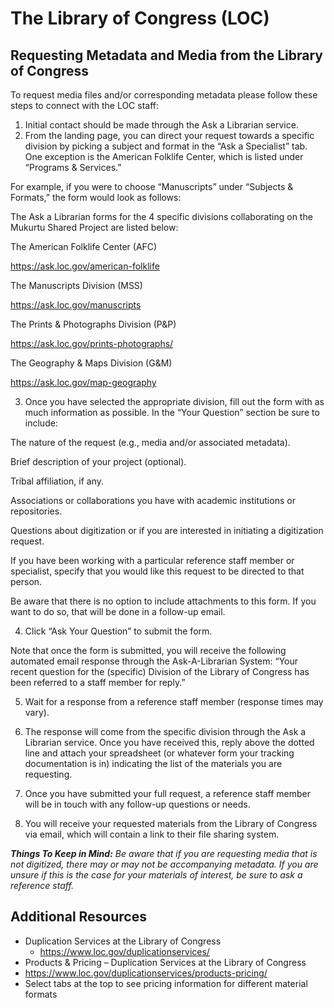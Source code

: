 # The Library of Congress (LOC) 

## Requesting Metadata and Media from the Library of Congress  

To request media files and/or corresponding metadata please follow these steps to connect with the LOC staff: 
1. Initial contact should be made through the Ask a Librarian service.  
2. From the landing page, you can direct your request towards a specific division by picking a subject and format in the “Ask a Specialist” tab. One exception is the American Folklife Center, which is listed under “Programs & Services.”  

 

 

 

 

For example, if you were to choose “Manuscripts” under “Subjects & Formats,” the form would look as follows:  

 

 

 

The Ask a Librarian forms for the 4 specific divisions collaborating on the Mukurtu Shared Project are listed below:  

The American Folklife Center (AFC) 

https://ask.loc.gov/american-folklife    

The Manuscripts Division (MSS) 

https://ask.loc.gov/manuscripts  

The Prints & Photographs Division (P&P) 

 https://ask.loc.gov/prints-photographs/    

The Geography & Maps Division (G&M) 

https://ask.loc.gov/map-geography  

 

3. Once you have selected the appropriate division, fill out the form with as much information as possible.  In the “Your Question” section be sure to include:  

The nature of the request (e.g., media and/or associated metadata).  

Brief description of your project (optional).   

Tribal affiliation, if any.   

Associations or collaborations you have with academic institutions or repositories.  

Questions about digitization or if you are interested in initiating a digitization request.  

If you have been working with a particular reference staff member or specialist, specify that you would like this request to be directed to that person.   

 

Be aware that there is no option to include attachments to this form. If you want to do so, that will be done in a follow-up email. 

 

4. Click “Ask Your Question” to submit the form.  

Note that once the form is submitted, you will receive the following automated email response through the Ask-A-Librarian System: “Your recent question for the (specific) Division of the Library of Congress has been referred to a staff member for reply.” 

 

5. Wait for a response from a reference staff member (response times may vary).  

 

6. The response will come from the specific division through the Ask a Librarian service. Once you have received this, reply above the dotted line and attach your spreadsheet (or whatever form your tracking documentation is in) indicating the list of the materials you are requesting.  

 

 

 

7. Once you have submitted your full request, a reference staff member will be in touch with any follow-up questions or needs.  

 

8. You will receive your requested materials from the Library of Congress via email, which will contain a link to their file sharing system.   

 

*__Things To Keep in Mind:__ Be aware that if you are requesting media that is not digitized, there may or may not be accompanying metadata. If you are unsure if this is the case for your materials of interest, be sure to ask a reference staff.*

 
## Additional Resources  
- Duplication Services at the Library of Congress 
  - https://www.loc.gov/duplicationservices/  
- Products & Pricing – Duplication Services at the Library of Congress 
 - https://www.loc.gov/duplicationservices/products-pricing/   
  - Select tabs at the top to see pricing information for different material formats
